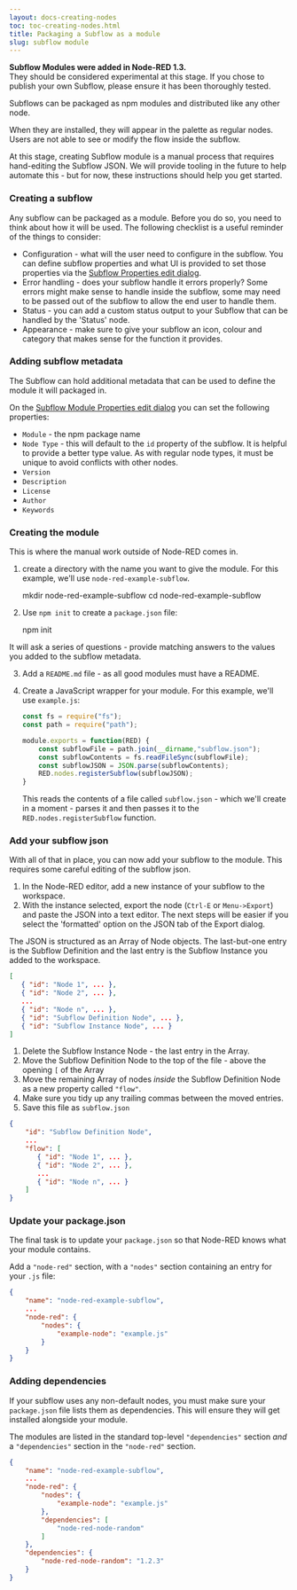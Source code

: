 ```yaml
---
layout: docs-creating-nodes
toc: toc-creating-nodes.html
title: Packaging a Subflow as a module
slug: subflow module
---
```


<div class="doc-callout">
<b>Subflow Modules were added in Node-RED 1.3.</b><br>
They should be considered experimental at this stage. If you chose to publish
your own Subflow, please ensure it has been thoroughly tested.
</div>

Subflows can be packaged as npm modules and distributed like any other node.

When they are installed, they will appear in the palette as regular nodes. Users are not able to see or modify the flow inside the subflow.

At this stage, creating Subflow module is a manual process that requires hand-editing the Subflow JSON. We will provide tooling in the future to help automate this - but for now, these instructions should help you get started.


### Creating a subflow

Any subflow can be packaged as a module. Before you do so, you need to think about how it will be used. The following checklist is a useful reminder of the things to consider:

 - Configuration - what will the user need to configure in the subflow. You can define subflow properties and what UI is provided to set those properties via the [Subflow Properties edit dialog](/docs/user-guide/editor/workspace/subflows#editing-subflow-properties).
 - Error handling - does your subflow handle it errors properly? Some errors might make sense to handle inside the subflow, some may need to be passed out of the subflow to allow the end user to handle them.
 - Status - you can add a custom status output to your Subflow that can be handled by the 'Status' node.
 - Appearance - make sure to give your subflow an icon, colour and category that makes sense for the function it provides.

### Adding subflow metadata

The Subflow can hold additional metadata that can be used to define the module it will packaged in.

On the [Subflow Module Properties edit dialog](/docs/user-guide/editor/workspace/subflows#editing-subflow-metadata) you can set the following properties:

 - `Module` - the npm package name
 - `Node Type` - this will default to the `id` property of the subflow. It is helpful to provide a better type value. As with regular node types, it must be unique to avoid conflicts with other nodes.
 - `Version`
 - `Description`
 - `License`
 - `Author`
 - `Keywords`

### Creating the module

This is where the manual work outside of Node-RED comes in.

1. create a directory with the name you want to give the module. For this example, we'll use `node-red-example-subflow`.

      mkdir node-red-example-subflow
      cd node-red-example-subflow

2. Use `npm init` to create a `package.json` file:

      npm init

  It will ask a series of questions - provide matching answers to the values you added to the subflow metadata.

3. Add a `README.md` file - as all good modules must have a README.

4. Create a JavaScript wrapper for your module. For this example, we'll use `example.js`:

    ```javascript
    const fs = require("fs");
    const path = require("path");

    module.exports = function(RED) {
        const subflowFile = path.join(__dirname,"subflow.json");
        const subflowContents = fs.readFileSync(subflowFile);
        const subflowJSON = JSON.parse(subflowContents);
        RED.nodes.registerSubflow(subflowJSON);
    }
    ```

    This reads the contents of a file called `subflow.json` - which we'll create in a moment - parses it and then passes it to the `RED.nodes.registerSubflow` function.

### Add your subflow json

With all of that in place, you can now add your subflow to the module. This requires some careful editing of the subflow json.

1. In the Node-RED editor, add a new instance of your subflow to the workspace.
2. With the instance selected, export the node (`Ctrl-E` or `Menu->Export`) and paste the JSON into a text editor. The next steps will be easier if you select the 'formatted' option on the JSON tab of the Export dialog.

The JSON is structured as an Array of Node objects. The last-but-one entry is the Subflow Definition and the last entry is the Subflow Instance you added to the workspace.

```json
[
   { "id": "Node 1", ... },
   { "id": "Node 2", ... },
   ...
   { "id": "Node n", ... },
   { "id": "Subflow Definition Node", ... },
   { "id": "Subflow Instance Node", ... }
]
```

1. Delete the Subflow Instance Node - the last entry in the Array.
2. Move the Subflow Definition Node to the top of the file - above the opening `[` of the Array
3. Move the remaining Array of nodes *inside* the Subflow Definition Node as a new property called `"flow"`.
4. Make sure you tidy up any trailing commas between the moved entries.
5. Save this file as `subflow.json`

```json
{
    "id": "Subflow Definition Node",
    ...
    "flow": [
       { "id": "Node 1", ... },
       { "id": "Node 2", ... },
       ...
       { "id": "Node n", ... }
    ]
}
```

### Update your package.json

The final task is to update your `package.json` so that Node-RED knows what your module contains.

Add a `"node-red"` section, with a `"nodes"` section containing an entry for your `.js` file:

```json
{
    "name": "node-red-example-subflow",
    ...
    "node-red": {
        "nodes": {
            "example-node": "example.js"
        }
    }
}
```

### Adding dependencies

If your subflow uses any non-default nodes, you must make sure your `package.json` file lists
them as dependencies. This will ensure they will get installed alongside your module.

The modules are listed in the standard top-level `"dependencies"` section *and* a `"dependencies"` section in the `"node-red"` section.

```json
{
    "name": "node-red-example-subflow",
    ...
    "node-red": {
        "nodes": {
            "example-node": "example.js"
        },
        "dependencies": [
            "node-red-node-random"
        ]
    },
    "dependencies": {
        "node-red-node-random": "1.2.3"
    }
}
```